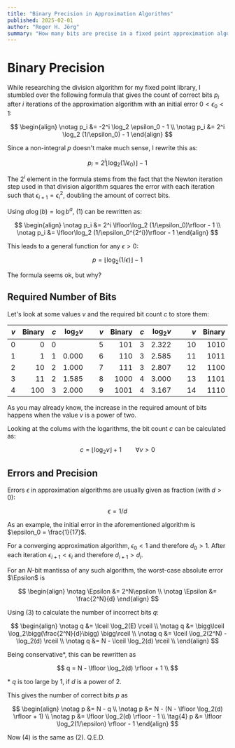 ```yaml
---
title: "Binary Precision in Approximation Algorithms"
published: 2025-02-01
author: "Roger H. Jörg"
summary: "How many bits are precise in a fixed point approximation algorithm."
---
```

# Binary Precision

While researching the division algorithm for my fixed point library,
I stumbled over the following formula that gives the count of correct bits $p_i$
after $i$ iterations of the approximation algorithm with an initial
error $0 \lt \epsilon_0 \lt 1$:

$$
\begin{align}
\notag p_i &= -2^i \log_2 \epsilon_0 - 1 \\
\notag p_i &= 2^i \log_2 (1/\epsilon_0) - 1
\end{align}
$$

Since a non-integral $p$ doesn't make much sense, I rewrite this as:

$$
\tag{1} p_i = 2^i \lfloor\log_2 (1/\epsilon_0)\rfloor - 1
$$

The $2^i$ element in the formula stems from the fact that the Newton iteration step
used in that division algorithm squares the error with each iteration
such that $\epsilon_{i+1} = \epsilon_i^2$, doubling the amount of correct bits.

Using $a \log(b) = \log b^a$, (1) can be rewritten as:

$$
\begin{align}
\notag p_i &= 2^i \lfloor\log_2 (1/\epsilon_0)\rfloor - 1 \\
\notag p_i &= \lfloor\log_2 (1/\epsilon_0^{2^i})\rfloor - 1
\end{align}
$$

This leads to a general function for any $\epsilon \gt 0$:

$$
\tag{2} p = \lfloor\log_2 (1/\epsilon)\rfloor - 1
$$

The formula seems ok, but why?

## Required Number of Bits

Let's look at some values $v$ and the required bit count $c$ to store them:

| $v$ | Binary | $c$ | $\log_2 v$ | &nbsp; | $v$ | Binary | $c$ | $\log_2 v$ | &nbsp; | $v$ | Binary | $c$ | $\log_2 v$ | &nbsp; | $v$ | Binary | $c$ | $\log_2 v$ |
| ---: | ---: | ---: | ---: | --- | ---: |  ---: | ---: | ---: | --- | ---: | ---: | ---: |  ---: | --- | ---: | ---: | ---: |  ---: |
| 0 | 0 | 0 | &nbsp; | &nbsp; | 5 | 101 | 3 | 2.322 | &nbsp; | 10 | 1010 | 4 | 3.322 | &nbsp; | 15 | 1111 | 4 | 3.907 |
| 1 | 1 | 1 | 0.000 | &nbsp; | 6 | 110 | 3 | 2.585 | &nbsp; | 11 | 1011 | 4 | 3.459 | &nbsp; | 16 | 10000 | 5 | 4.000 |
| 2 | 10 | 2 | 1.000 | &nbsp; | 7 | 111 | 3 | 2.807 | &nbsp; | 12 | 1100 | 4 | 3.585 | &nbsp; | 17 | 10001 | 5 | 4.087 |
| 3 | 11 | 2 | 1.585 | &nbsp; | 8 | 1000 | 4 | 3.000 | &nbsp; | 13 | 1101 | 4 | 3.700 | &nbsp; | 18 | 10010 | 5 | 4.167 | 
| 4 | 100 | 3 | 2.000 | &nbsp; | 9 | 1001 | 4 | 3.167 | &nbsp; | 14 | 1110 | 4 | 3.807 | &nbsp; | 19 | 10011 | 5 | 4.248 |

As you may already know, the increase in the required amount of bits happens when the value
$v$ is a power of two.

Looking at the colums with the logarithms, the bit count $c$ can be calculated as:

$$
\tag{3} c = \lfloor\log_2 v\rfloor + 1 \qquad\forall v \gt 0
$$

## Errors and Precision

Errors $\epsilon$ in approximation algorithms are usually given as fraction
(with $d \gt 0$):

$$
\epsilon = 1 / d
$$

As an example, the initial error in the aforementioned algorithm is
$\epsilon_0 = \frac{1}{17}$.

For a converging approximation algorithm, $\epsilon_0 \lt 1$ and therefore $d_0 \gt 1$.
After each iteration $\epsilon_{i+1} \lt \epsilon_i$ and therefore $d_{i+1} \gt d_i$.

For an $N$-bit mantissa of any such algorithm, the worst-case absolute error $\Epsilon$ is

$$
\begin{align}
\notag \Epsilon &= 2^N\epsilon \\
\notag \Epsilon &= \frac{2^N}{d}
\end{align}
$$

Using (3) to calculate the number of incorrect bits $q$:

$$
\begin{align}
\notag q &= \lceil \log_2(E) \rceil \\
\notag q &= \bigg\lceil \log_2\bigg(\frac{2^N}{d}\bigg) \bigg\rceil \\
\notag q &= \lceil \log_2(2^N) - \log_2(d) \rceil \\
\notag q &= N - \lceil \log_2(d) \rceil \\
\end{align}
$$

Being conservative*, this can be rewritten as

$$
q = N - \lfloor \log_2(d) \rfloor + 1 \\
$$

\* $q$ is too large by 1, if $d$ is a power of 2.

This gives the number of correct bits $p$ as

$$
\begin{align}
\notag p &= N - q \\
\notag p &= N - (N - \lfloor \log_2(d) \rfloor + 1) \\
\notag p &= \lfloor \log_2(d) \rfloor - 1 \\
\tag{4} p &= \lfloor \log_2(1/\epsilon) \rfloor - 1
\end{align}
$$

Now (4) is the same as (2). Q.E.D.